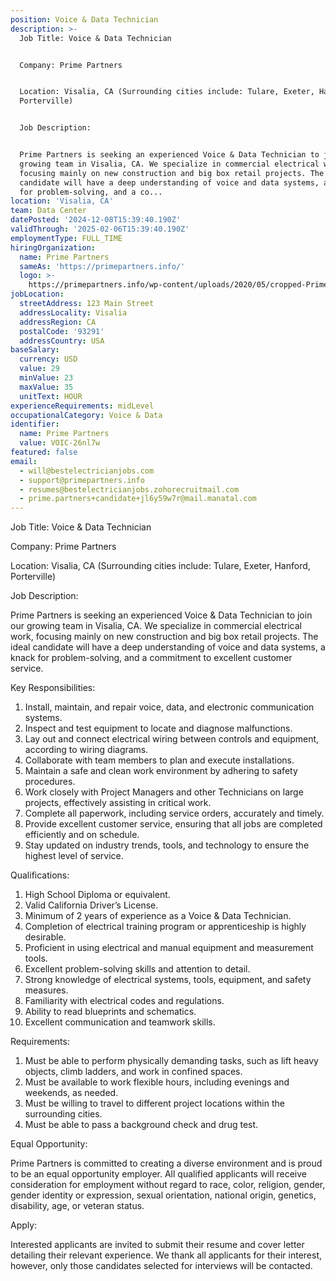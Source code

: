 ```yaml
---
position: Voice & Data Technician
description: >-
  Job Title: Voice & Data Technician


  Company: Prime Partners


  Location: Visalia, CA (Surrounding cities include: Tulare, Exeter, Hanford,
  Porterville)


  Job Description:


  Prime Partners is seeking an experienced Voice & Data Technician to join our
  growing team in Visalia, CA. We specialize in commercial electrical work,
  focusing mainly on new construction and big box retail projects. The ideal
  candidate will have a deep understanding of voice and data systems, a knack
  for problem-solving, and a co...
location: 'Visalia, CA'
team: Data Center
datePosted: '2024-12-08T15:39:40.190Z'
validThrough: '2025-02-06T15:39:40.190Z'
employmentType: FULL_TIME
hiringOrganization:
  name: Prime Partners
  sameAs: 'https://primepartners.info/'
  logo: >-
    https://primepartners.info/wp-content/uploads/2020/05/cropped-Prime-Partners-Logo-NO-BG-1-1.png
jobLocation:
  streetAddress: 123 Main Street
  addressLocality: Visalia
  addressRegion: CA
  postalCode: '93291'
  addressCountry: USA
baseSalary:
  currency: USD
  value: 29
  minValue: 23
  maxValue: 35
  unitText: HOUR
experienceRequirements: midLevel
occupationalCategory: Voice & Data
identifier:
  name: Prime Partners
  value: VOIC-26nl7w
featured: false
email:
  - will@bestelectricianjobs.com
  - support@primepartners.info
  - resumes@bestelectricianjobs.zohorecruitmail.com
  - prime.partners+candidate+jl6y59w7r@mail.manatal.com
---
```




Job Title: Voice & Data Technician

Company: Prime Partners

Location: Visalia, CA (Surrounding cities include: Tulare, Exeter, Hanford, Porterville)

Job Description:

Prime Partners is seeking an experienced Voice & Data Technician to join our growing team in Visalia, CA. We specialize in commercial electrical work, focusing mainly on new construction and big box retail projects. The ideal candidate will have a deep understanding of voice and data systems, a knack for problem-solving, and a commitment to excellent customer service.

Key Responsibilities:

1. Install, maintain, and repair voice, data, and electronic communication systems.
2. Inspect and test equipment to locate and diagnose malfunctions.
3. Lay out and connect electrical wiring between controls and equipment, according to wiring diagrams.
4. Collaborate with team members to plan and execute installations.
5. Maintain a safe and clean work environment by adhering to safety procedures.
6. Work closely with Project Managers and other Technicians on large projects, effectively assisting in critical work.
7. Complete all paperwork, including service orders, accurately and timely.
8. Provide excellent customer service, ensuring that all jobs are completed efficiently and on schedule.
9. Stay updated on industry trends, tools, and technology to ensure the highest level of service.

Qualifications:

1. High School Diploma or equivalent.
2. Valid California Driver’s License.
3. Minimum of 2 years of experience as a Voice & Data Technician.
4. Completion of electrical training program or apprenticeship is highly desirable.
5. Proficient in using electrical and manual equipment and measurement tools.
6. Excellent problem-solving skills and attention to detail.
7. Strong knowledge of electrical systems, tools, equipment, and safety measures.
8. Familiarity with electrical codes and regulations.
9. Ability to read blueprints and schematics.
10. Excellent communication and teamwork skills.

Requirements:

1. Must be able to perform physically demanding tasks, such as lift heavy objects, climb ladders, and work in confined spaces.
2. Must be available to work flexible hours, including evenings and weekends, as needed.
3. Must be willing to travel to different project locations within the surrounding cities.
4. Must be able to pass a background check and drug test.

Equal Opportunity:

Prime Partners is committed to creating a diverse environment and is proud to be an equal opportunity employer. All qualified applicants will receive consideration for employment without regard to race, color, religion, gender, gender identity or expression, sexual orientation, national origin, genetics, disability, age, or veteran status. 

Apply:

Interested applicants are invited to submit their resume and cover letter detailing their relevant experience. We thank all applicants for their interest, however, only those candidates selected for interviews will be contacted.